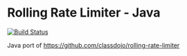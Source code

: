 # Rolling Rate Limiter - Java
[![Build Status](https://app.travis-ci.com/jeremywall/rolling-rate-limiter-java.svg?branch=master)](https://app.travis-ci.com/jeremywall/rolling-rate-limiter-java)

Java port of https://github.com/classdojo/rolling-rate-limiter

